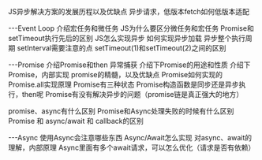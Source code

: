 JS异步解决方案的发展历程以及优缺点
异步请求，低版本fetch如何低版本适配

---Event Loop
介绍宏任务和微任务 JS为什么要区分微任务和宏任务
Promise和setTimeout执行先后的区别
JS怎么实现异步 如何实现异步加载 异步整个执行周期
setInterval需要注意的点
setTimeout(1)和setTimeout(2)之间的区别

---Promise
介绍Promise和then 异常捕获     介绍下Promise的用途和性质 介绍下Promise，内部实现 promise的精髓，以及优缺点
Promise如何实现的
Promise.all实现原理
Promise有三种状态
Promise构造函数是同步还是异步执行，then呢
Promise有没有解决异步的问题（promise链是真正强大的地方）

promise、async有什么区别
Promise和Async处理失败的时候有什么区别
Promise 和 async/await 和 callback的区别

---Async
使用Async会注意哪些东西
Async/Await怎么实现
对async、await的理解，内部原理
Async里面有多个await请求，可以怎么优化（请求是否有依赖）

